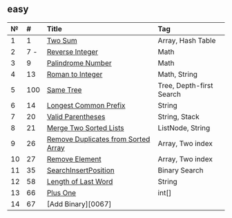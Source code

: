 ## easy

| №   | #    | Title                                                             | Tag                                               |
| :-- | :--- | :---------------------------------------------------------------- | :------------------------------------------------ |
| 1   | 1    | [Two Sum][0001]                                                   | Array, Hash Table                                 |
| 2   | 7  - | [Reverse Integer][0007]                                           | Math                                              |
| 3   | 9    | [Palindrome Number][0009]                                         | Math                                              |
| 4   | 13   | [Roman to Integer][0013]                                          | Math, String                                      |
| 5   | 100  | [ Same Tree][0100]                                                | Tree, Depth-first Search                          |
| 6   | 14   | [Longest Common Prefix][0014]                                     | String                                            |
| 7   | 20   | [Valid Parentheses][0020]                                         | String, Stack                                     |
| 8   | 21   | [Merge Two Sorted Lists][0021]                                    | ListNode, String                                  |
| 9   | 26   | [Remove Duplicates from Sorted Array][0026]                       | Array, Two index                                  |
| 10  | 27   | [Remove Element][0027]                                            | Array, Two index                                  |
| 11  | 35   | [SearchInsertPosition][0035]                                      | Binary Search                                     |
| 12  | 58   | [Length of Last Word][0058]                                       | String                                            |
| 13  | 66   | [Plus One][0066]                                                  | int[]                                             |
| 14  | 67   | [Add Binary][0067]                                                |                                           |


[0001]: https://leetcode.com/problems/two-sum/
[0007]: https://leetcode.com/problems/reverse-integer/description/
[0009]: https://leetcode.com/problems/palindrome-number/submissions/722146357/
[0013]: https://leetcode.com/problems/roman-to-integer/submissions/866866191/
[0100]: https://leetcode.com/problems/same-tree/
[0014]: https://github.com/OB11TO/JavaDrill/blob/main/src/leetcode/easy/LongestCommonPrefix.java
[0020]: https://github.com/OB11TO/JavaDrill/blob/main/src/leetcode/easy/ValidParentheses.java
[0021]: https://leetcode.com/problems/merge-two-sorted-lists/submissions/864219251/
[0026]: https://leetcode.com/problems/remove-duplicates-from-sorted-array/submissions/865720733/
[0027]: https://leetcode.com/problems/remove-element/submissions/866264498/
[0035]: https://leetcode.com/problems/search-insert-position/submissions/866927921/
[0058]: https://leetcode.com/problems/length-of-last-word/submissions/867450954/
[0066]: https://leetcode.com/problems/plus-one/submissions/867509600/
